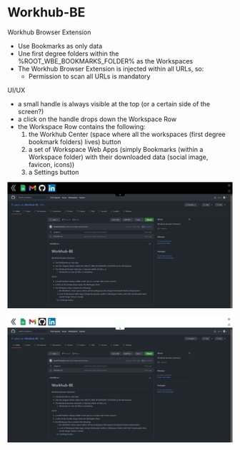 # Workhub-BE

Workhub Browser Extension

* Use Bookmarks as only data
* Une first degree folders within the %ROOT_WBE_BOOKMARKS_FOLDER% as the Workspaces
* The Workhub Browser Extension is injected within all URLs, so:
  * Permission to scan all URLs is mandatory

UI/UX

* a small handle is always visible at the top (or a certain side of the screen?)
* a click on the handle drops down the Workspace Row
* the Workspace Row contains the following:
  1. the Workhub Center (space where all the workspaces (first degree bookmark folders) lives) button
  2. a set of Workspace Web Apps (simply Bookmarks (within a Workspace folder) with their downloaded data (social image, favicon, icons))
  3. a Settings button

![Workhub-BE Example - Black](assets/WokhuBE%20Example%20-%20Black.png "Workhub-BE Example - Black")

![Workhub-BE Example - White](assets/WokhuBE%20Example%20-%20White.png "Workhub-BE Example - White")
